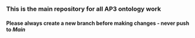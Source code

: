 ### This is the main repository for all AP3 ontology work
#### Please always create a new branch before making changes - never push to *Main*
